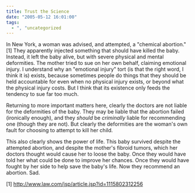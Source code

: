 ```yaml
---
title: Trust the Science
date: "2005-05-12 16:01:00"
tags:
  - ", "uncategorized
---
```

<p>In New York, a woman was advised, and attempted, a "chemical
abortion."[1] They apparently injected something that should
have killed the baby.  Instead, it left the baby alive, but with
severe physical and mental deformities.  The mother tried to sue
on her own behalf, claiming emotional injury.  I understand why an
"emotional injury" tort (is that the right word, I think it is)
exists, because sometimes people do things that they should be held
accountable for even when no physical injury exists, or beyond
what the physical injury costs.  But I think that its existence
only feeds the tendency to sue far too much.</p>

<p>Returning to more important matters here, clearly the doctors are
not liable for the deformities of the baby.  They may be liable that
the abortion failed (ironically enough), and they <em>should</em>
be <em>criminally</em> liable for recommending one (though they
are not).  But clearly the deformities are the woman's own fault
for choosing to attempt to kill her child.</p>

<p>This also clearly shows the power of life.  This baby survived
despite the attempted abortion, and despite the mother's fibroid
tumors, which her doctors thought would cause her to loose the baby.
Once they would have told her what could be done to improve her
chances.  Once they would have fought by her side to help save the
baby's life.  Now they recommend an abortion.  Sad.</p>

[1] http://www.law.com/jsp/article.jsp?id=1115802312256

